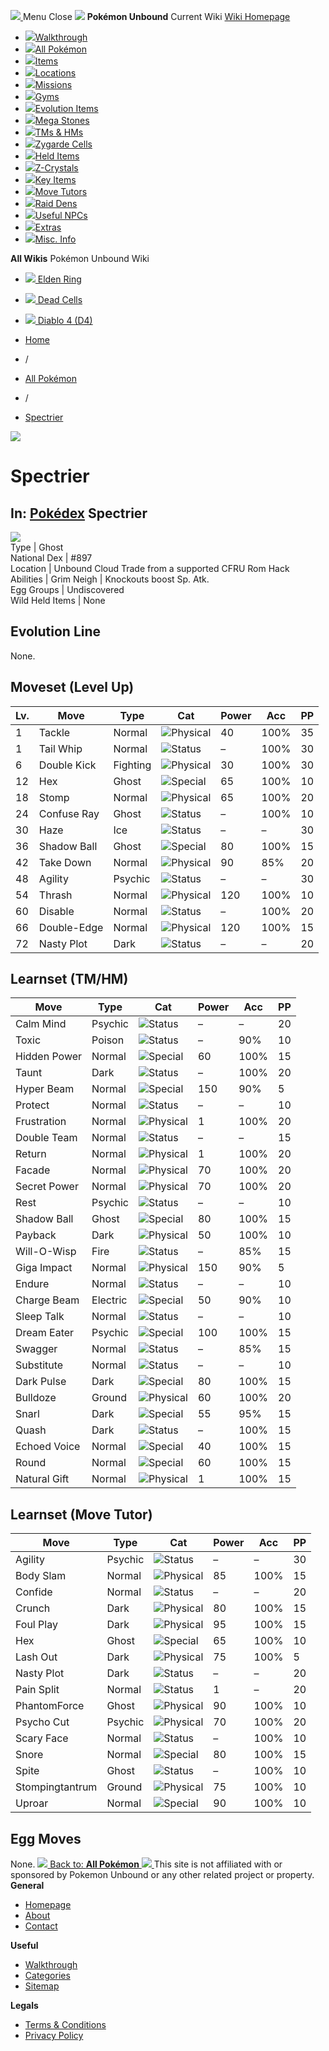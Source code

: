 [ ![](https://static.unboundwiki.com/wp-content/assets/images/2024/07/unbound-game-logo-x50.png) ](https://unboundwiki.com/pokemon/spectrier/<https:/unboundwiki.com/>)
Menu Close
![](https://static.unboundwiki.com/wp-content/assets/images/2024/07/pokemon-unbound-frozen-heights-game-icon.jpg)
**Pokémon Unbound**
Current Wiki
[ Wiki Homepage ](https://unboundwiki.com/pokemon/spectrier/<https:/unboundwiki.com/>)
  * [![](https://static.unboundwiki.com/wp-content/assets/images/2024/07/unbound-walkthrough-start-preview.jpg)Walkthrough](https://unboundwiki.com/pokemon/spectrier/<https:/unboundwiki.com/walkthrough/>)
  * [![](https://static.unboundwiki.com/wp-content/assets/images/2024/07/pokemon-unbound-lab-exterior-150x150.jpg)All Pokémon](https://unboundwiki.com/pokemon/spectrier/<https:/unboundwiki.com/pokemon/>)
  * [![](https://static.unboundwiki.com/wp-content/assets/images/2024/07/items-market-150x150.jpg)Items](https://unboundwiki.com/pokemon/spectrier/<https:/unboundwiki.com/items/>)
  * [![](https://static.unboundwiki.com/wp-content/assets/images/2024/08/world-map-pokemon-unbound.jpg)Locations](https://unboundwiki.com/pokemon/spectrier/<https:/unboundwiki.com/locations/>)
  * [![](https://static.unboundwiki.com/wp-content/assets/images/2024/07/missions-icon-150x150.jpg)Missions](https://unboundwiki.com/pokemon/spectrier/<https:/unboundwiki.com/missions/>)
  * [![](https://static.unboundwiki.com/wp-content/assets/images/2024/12/exterior-crater-town-gym-200x200.jpg)Gyms](https://unboundwiki.com/pokemon/spectrier/<https:/unboundwiki.com/gyms/>)
  * [![](https://static.unboundwiki.com/wp-content/assets/images/2024/08/evolutionary-items.jpg)Evolution Items](https://unboundwiki.com/pokemon/spectrier/<https:/unboundwiki.com/items/evolution-items/>)
  * [![](https://static.unboundwiki.com/wp-content/assets/images/2024/07/mega-stone-150x150.jpg)Mega Stones](https://unboundwiki.com/pokemon/spectrier/<https:/unboundwiki.com/mega-stones/>)
  * [![](https://static.unboundwiki.com/wp-content/assets/images/2024/07/tmloc-150x150.png)TMs & HMs](https://unboundwiki.com/pokemon/spectrier/<https:/unboundwiki.com/tms-hms/>)
  * [![](https://static.unboundwiki.com/wp-content/assets/images/2024/08/zygarde-house.jpg)Zygarde Cells](https://unboundwiki.com/pokemon/spectrier/<https:/unboundwiki.com/items/zygarde-cells/>)
  * [![](https://static.unboundwiki.com/wp-content/assets/images/2024/10/helditems-endgame-shop-200x200.jpg)Held Items](https://unboundwiki.com/pokemon/spectrier/<https:/unboundwiki.com/items/held-items/>)
  * [![](https://static.unboundwiki.com/wp-content/assets/images/2024/08/zcrystals-listing-preview.jpg)Z-Crystals](https://unboundwiki.com/pokemon/spectrier/<https:/unboundwiki.com/z-crystals/>)
  * [![](https://static.unboundwiki.com/wp-content/assets/images/2024/08/cube.jpg)Key Items](https://unboundwiki.com/pokemon/spectrier/<https:/unboundwiki.com/items/key-items/>)
  * [![](https://static.unboundwiki.com/wp-content/assets/images/2024/09/move-tutors-preview.jpg)Move Tutors](https://unboundwiki.com/pokemon/spectrier/<https:/unboundwiki.com/misc-info/move-tutors/>)
  * [![](https://static.unboundwiki.com/wp-content/assets/images/2024/10/raid-den-area-pokemon-unbound-lightv.jpg)Raid Dens](https://unboundwiki.com/pokemon/spectrier/<https:/unboundwiki.com/raid-dens/>)
  * [![](https://static.unboundwiki.com/wp-content/assets/images/2024/11/useful-npc-preview-200x200.jpg)Useful NPCs](https://unboundwiki.com/pokemon/spectrier/<https:/unboundwiki.com/misc-info/useful-npcs/>)
  * [![](https://static.unboundwiki.com/wp-content/assets/images/2024/10/kyurem-unbound-sidequest-200x200.jpg)Extras](https://unboundwiki.com/pokemon/spectrier/<https:/unboundwiki.com/extras/>)
  * [![](https://static.unboundwiki.com/wp-content/assets/images/2024/08/dehara-mart.png)Misc. Info](https://unboundwiki.com/pokemon/spectrier/<https:/unboundwiki.com/misc-info/>)


**All Wikis**
Pokémon Unbound Wiki
  * [ ![](https://unboundwiki.com/wp-content/themes/stratswiki/assets/img/wiki/elden-ring.png) Elden Ring ](https://unboundwiki.com/pokemon/spectrier/<#>)
  * [ ![](https://unboundwiki.com/wp-content/themes/stratswiki/assets/img/wiki/dead-cells.jpg) Dead Cells ](https://unboundwiki.com/pokemon/spectrier/<#>)
  * [ ![](https://unboundwiki.com/wp-content/themes/stratswiki/assets/img/wiki/diablo.png) Diablo 4 (D4) ](https://unboundwiki.com/pokemon/spectrier/<#>)


  * [ Home ](https://unboundwiki.com/pokemon/spectrier/<https:/unboundwiki.com/>)
  * /
  * [ All Pokémon ](https://unboundwiki.com/pokemon/spectrier/<https:/unboundwiki.com/pokemon/>)
  * /
  * [ Spectrier ](https://unboundwiki.com/pokemon/spectrier/<https:/unboundwiki.com/pokemon/spectrier/>)

![](https://static.unboundwiki.com/wp-content/assets/images/2024/12/spectrier-scaled-1.png)
# Spectrier
In: [Pokédex](https://unboundwiki.com/pokemon/spectrier/<https:/unboundwiki.com/category/pokedex/>)
Spectrier  
---  
![](https://static.unboundwiki.com/wp-content/assets/sprites/pokemon/spectrier.png)  
Type | Ghost  
National Dex | #897  
Location | Unbound Cloud Trade from a supported CFRU Rom Hack  
Abilities | Grim Neigh | Knockouts boost Sp. Atk.  
Egg Groups | Undiscovered  
Wild Held Items | None  
## Evolution Line
None. 
## Moveset (Level Up)
Lv. | Move | Type | Cat | Power | Acc | PP  
---|---|---|---|---|---|---  
1 | Tackle | Normal | ![Physical](https://static.unboundwiki.com/wp-content/assets/icons/ui/physical.png) | 40 | 100% | 35  
1 | Tail Whip | Normal | ![Status](https://static.unboundwiki.com/wp-content/assets/icons/ui/status.png) | – | 100% | 30  
6 | Double Kick | Fighting | ![Physical](https://static.unboundwiki.com/wp-content/assets/icons/ui/physical.png) | 30 | 100% | 30  
12 | Hex | Ghost | ![Special](https://static.unboundwiki.com/wp-content/assets/icons/ui/special.png) | 65 | 100% | 10  
18 | Stomp | Normal | ![Physical](https://static.unboundwiki.com/wp-content/assets/icons/ui/physical.png) | 65 | 100% | 20  
24 | Confuse Ray | Ghost | ![Status](https://static.unboundwiki.com/wp-content/assets/icons/ui/status.png) | – | 100% | 10  
30 | Haze | Ice | ![Status](https://static.unboundwiki.com/wp-content/assets/icons/ui/status.png) | – | – | 30  
36 | Shadow Ball | Ghost | ![Special](https://static.unboundwiki.com/wp-content/assets/icons/ui/special.png) | 80 | 100% | 15  
42 | Take Down | Normal | ![Physical](https://static.unboundwiki.com/wp-content/assets/icons/ui/physical.png) | 90 | 85% | 20  
48 | Agility | Psychic | ![Status](https://static.unboundwiki.com/wp-content/assets/icons/ui/status.png) | – | – | 30  
54 | Thrash | Normal | ![Physical](https://static.unboundwiki.com/wp-content/assets/icons/ui/physical.png) | 120 | 100% | 10  
60 | Disable | Normal | ![Status](https://static.unboundwiki.com/wp-content/assets/icons/ui/status.png) | – | 100% | 20  
66 | Double-Edge | Normal | ![Physical](https://static.unboundwiki.com/wp-content/assets/icons/ui/physical.png) | 120 | 100% | 15  
72 | Nasty Plot | Dark | ![Status](https://static.unboundwiki.com/wp-content/assets/icons/ui/status.png) | – | – | 20  
## Learnset (TM/HM)
Move | Type | Cat | Power | Acc | PP  
---|---|---|---|---|---  
Calm Mind | Psychic | ![Status](https://static.unboundwiki.com/wp-content/assets/icons/ui/status.png) | – | – | 20  
Toxic | Poison | ![Status](https://static.unboundwiki.com/wp-content/assets/icons/ui/status.png) | – | 90% | 10  
Hidden Power | Normal | ![Special](https://static.unboundwiki.com/wp-content/assets/icons/ui/special.png) | 60 | 100% | 15  
Taunt | Dark | ![Status](https://static.unboundwiki.com/wp-content/assets/icons/ui/status.png) | – | 100% | 20  
Hyper Beam | Normal | ![Special](https://static.unboundwiki.com/wp-content/assets/icons/ui/special.png) | 150 | 90% | 5  
Protect | Normal | ![Status](https://static.unboundwiki.com/wp-content/assets/icons/ui/status.png) | – | – | 10  
Frustration | Normal | ![Physical](https://static.unboundwiki.com/wp-content/assets/icons/ui/physical.png) | 1 | 100% | 20  
Double Team | Normal | ![Status](https://static.unboundwiki.com/wp-content/assets/icons/ui/status.png) | – | – | 15  
Return | Normal | ![Physical](https://static.unboundwiki.com/wp-content/assets/icons/ui/physical.png) | 1 | 100% | 20  
Facade | Normal | ![Physical](https://static.unboundwiki.com/wp-content/assets/icons/ui/physical.png) | 70 | 100% | 20  
Secret Power | Normal | ![Physical](https://static.unboundwiki.com/wp-content/assets/icons/ui/physical.png) | 70 | 100% | 20  
Rest | Psychic | ![Status](https://static.unboundwiki.com/wp-content/assets/icons/ui/status.png) | – | – | 10  
Shadow Ball | Ghost | ![Special](https://static.unboundwiki.com/wp-content/assets/icons/ui/special.png) | 80 | 100% | 15  
Payback | Dark | ![Physical](https://static.unboundwiki.com/wp-content/assets/icons/ui/physical.png) | 50 | 100% | 10  
Will-O-Wisp | Fire | ![Status](https://static.unboundwiki.com/wp-content/assets/icons/ui/status.png) | – | 85% | 15  
Giga Impact | Normal | ![Physical](https://static.unboundwiki.com/wp-content/assets/icons/ui/physical.png) | 150 | 90% | 5  
Endure | Normal | ![Status](https://static.unboundwiki.com/wp-content/assets/icons/ui/status.png) | – | – | 10  
Charge Beam | Electric | ![Special](https://static.unboundwiki.com/wp-content/assets/icons/ui/special.png) | 50 | 90% | 10  
Sleep Talk | Normal | ![Status](https://static.unboundwiki.com/wp-content/assets/icons/ui/status.png) | – | – | 10  
Dream Eater | Psychic | ![Special](https://static.unboundwiki.com/wp-content/assets/icons/ui/special.png) | 100 | 100% | 15  
Swagger | Normal | ![Status](https://static.unboundwiki.com/wp-content/assets/icons/ui/status.png) | – | 85% | 15  
Substitute | Normal | ![Status](https://static.unboundwiki.com/wp-content/assets/icons/ui/status.png) | – | – | 10  
Dark Pulse | Dark | ![Special](https://static.unboundwiki.com/wp-content/assets/icons/ui/special.png) | 80 | 100% | 15  
Bulldoze | Ground | ![Physical](https://static.unboundwiki.com/wp-content/assets/icons/ui/physical.png) | 60 | 100% | 20  
Snarl | Dark | ![Special](https://static.unboundwiki.com/wp-content/assets/icons/ui/special.png) | 55 | 95% | 15  
Quash | Dark | ![Status](https://static.unboundwiki.com/wp-content/assets/icons/ui/status.png) | – | 100% | 15  
Echoed Voice | Normal | ![Special](https://static.unboundwiki.com/wp-content/assets/icons/ui/special.png) | 40 | 100% | 15  
Round | Normal | ![Special](https://static.unboundwiki.com/wp-content/assets/icons/ui/special.png) | 60 | 100% | 15  
Natural Gift | Normal | ![Physical](https://static.unboundwiki.com/wp-content/assets/icons/ui/physical.png) | 1 | 100% | 15  
## Learnset (Move Tutor)
Move | Type | Cat | Power | Acc | PP  
---|---|---|---|---|---  
Agility | Psychic | ![Status](https://static.unboundwiki.com/wp-content/assets/icons/ui/status.png) | – | – | 30  
Body Slam | Normal | ![Physical](https://static.unboundwiki.com/wp-content/assets/icons/ui/physical.png) | 85 | 100% | 15  
Confide | Normal | ![Status](https://static.unboundwiki.com/wp-content/assets/icons/ui/status.png) | – | – | 20  
Crunch | Dark | ![Physical](https://static.unboundwiki.com/wp-content/assets/icons/ui/physical.png) | 80 | 100% | 15  
Foul Play | Dark | ![Physical](https://static.unboundwiki.com/wp-content/assets/icons/ui/physical.png) | 95 | 100% | 15  
Hex | Ghost | ![Special](https://static.unboundwiki.com/wp-content/assets/icons/ui/special.png) | 65 | 100% | 10  
Lash Out | Dark | ![Physical](https://static.unboundwiki.com/wp-content/assets/icons/ui/physical.png) | 75 | 100% | 5  
Nasty Plot | Dark | ![Status](https://static.unboundwiki.com/wp-content/assets/icons/ui/status.png) | – | – | 20  
Pain Split | Normal | ![Status](https://static.unboundwiki.com/wp-content/assets/icons/ui/status.png) | 1 | – | 20  
PhantomForce | Ghost | ![Physical](https://static.unboundwiki.com/wp-content/assets/icons/ui/physical.png) | 90 | 100% | 10  
Psycho Cut | Psychic | ![Physical](https://static.unboundwiki.com/wp-content/assets/icons/ui/physical.png) | 70 | 100% | 20  
Scary Face | Normal | ![Status](https://static.unboundwiki.com/wp-content/assets/icons/ui/status.png) | – | 100% | 10  
Snore | Normal | ![Special](https://static.unboundwiki.com/wp-content/assets/icons/ui/special.png) | 80 | 100% | 15  
Spite | Ghost | ![Status](https://static.unboundwiki.com/wp-content/assets/icons/ui/status.png) | – | 100% | 10  
Stompingtantrum | Ground | ![Physical](https://static.unboundwiki.com/wp-content/assets/icons/ui/physical.png) | 75 | 100% | 10  
Uproar | Normal | ![Special](https://static.unboundwiki.com/wp-content/assets/icons/ui/special.png) | 90 | 100% | 10  
## Egg Moves
None. 
[ ![](https://static.unboundwiki.com/wp-content/assets/images/2024/07/pokemon-unbound-lab-exterior.jpg) Back to: **All Pokémon** ](https://unboundwiki.com/pokemon/spectrier/<https:/unboundwiki.com/pokemon/>)
[ ![](https://static.unboundwiki.com/wp-content/assets/images/2024/07/unbound-game-logo-x50.png) ](https://unboundwiki.com/pokemon/spectrier/<https:/unboundwiki.com/>)
This site is not affiliated with or sponsored by Pokemon Unbound or any other related project or property. 
**General**
  * [ Homepage ](https://unboundwiki.com/pokemon/spectrier/<https:/unboundwiki.com/>)
  * [ About ](https://unboundwiki.com/pokemon/spectrier/<https:/unboundwiki.com/about/>)
  * [ Contact ](https://unboundwiki.com/pokemon/spectrier/<https:/unboundwiki.com/contact/>)


**Useful**
  * [ Walkthrough ](https://unboundwiki.com/pokemon/spectrier/<https:/unboundwiki.com/walkthrough/>)
  * [ Categories ](https://unboundwiki.com/pokemon/spectrier/<https:/unboundwiki.com/categories/>)
  * [ Sitemap ](https://unboundwiki.com/pokemon/spectrier/<https:/unboundwiki.com/sitemap/>)


**Legals**
  * [ Terms & Conditions ](https://unboundwiki.com/pokemon/spectrier/<https:/unboundwiki.com/terms-conditions/>)
  * [ Privacy Policy ](https://unboundwiki.com/pokemon/spectrier/<https:/unboundwiki.com/privacy-policy/>)



